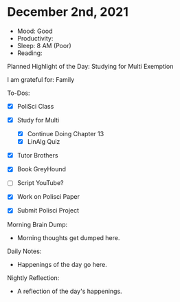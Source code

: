 # December 2nd, 2021

- Mood: Good
- Productivity: 
- Sleep: 8 AM (Poor)
- Reading: 

Planned Highlight of the Day: Studying for Multi Exemption

I am grateful for: Family

To-Dos:
- [x] PoliSci Class
- [x] Study for Multi
	- [x] Continue Doing Chapter 13
	- [x] LinAlg Quiz
- [x] Tutor Brothers
- [x] Book GreyHound
- [ ] Script YouTube?
- [x] Work on Polisci Paper
- [x] Submit Polisci Project


Morning Brain Dump:
- Morning thoughts get dumped here.

Daily Notes:
- Happenings of the day go here.


Nightly Reflection: 
- A reflection of the day's happenings.





